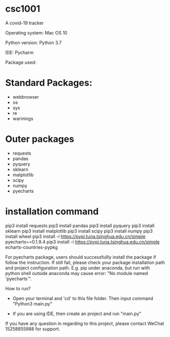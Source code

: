 # csc1001
A covid-19 tracker

Operating system: Mac OS 10

Python version: Python 3.7

IDE: Pycharm

Package used:

# Standard Packages:

- webbrowser
- os
- sys
- re
- warinings

# Outer packages 
- requests   
- pandas   
- pyquery   
- sklearn  
- matplotlib 
- scipy   
- numpy   
- pyecharts   

# installation command
pip3 install requests
pip3 install pandas
pip3 install pyquery
pip3 install sklearn
pip3 install matplotlib
pip3 install scipy
pip3 install numpy
pip3 install wheel
pip3 install -i https://pypi.tuna.tsinghua.edu.cn/simple pyecharts==0.1.9.4 
pip3 install -i https://pypi.tuna.tsinghua.edu.cn/simple echarts-countries-pypkg

For pyecharts package, users should successfullly install the package if follow the instruction. If still fail, please check your package installation path and project configuration path. E.g. pip under anaconda, but run with python shell outside anaconda may cause error: "No module named 'pyecharts'".

How to run?

- Open your terminal and 'cd' to this file folder. Then input command "Python3 main.py"

- If you are using IDE, then create an project and run "main.py"

If you have any question in regarding to this project, please contact WeChat 15258855988 for support.
